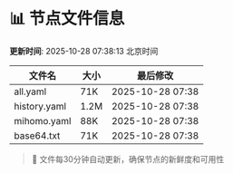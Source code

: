 # 📊 节点文件信息

**更新时间**: 2025-10-28 07:38:13 北京时间

| 文件名 | 大小 | 最后修改 |
|--------|------|----------|
| all.yaml | 71K | 2025-10-28 07:38 |
| history.yaml | 1.2M | 2025-10-28 07:38 |
| mihomo.yaml | 88K | 2025-10-28 07:38 |
| base64.txt | 71K | 2025-10-28 07:38 |

> 🔄 文件每30分钟自动更新，确保节点的新鲜度和可用性
